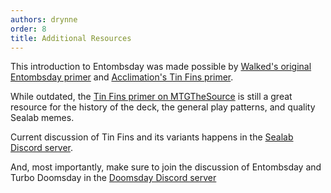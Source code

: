 ```yaml
---
authors: drynne
order: 8
title: Additional Resources
---
```


This introduction to Entombsday was made possible by [Walked's original Entombsday primer][primer:walked] and [Acclimation's Tin Fins primer][primer:acclimation].

While outdated, the [Tin Fins primer on MTGTheSource][primer:thesource] is still a great resource for the history of the deck, the general play patterns, and quality Sealab memes.

Current discussion of Tin Fins and its variants happens in the [Sealab Discord server][discord:sealab].

And, most importantly, make sure to join the discussion of Entombsday and Turbo Doomsday in the [Doomsday Discord server][discord:doomsday]

[primer:walked]: https://docs.google.com/document/d/1fJ7TimhdHG-2dwfwkie6jgDcZSl1eFD73QxBd_KQ86c

[primer:acclimation]: https://docs.google.com/document/d/1OVDfdg3ytFoK4jvBVchSDP_upLL8yS4BZSDL32vIkDQ

[primer:thesource]: https://www.mtgthesource.com/forums/showthread.php?24104-Deck-TinFins-3-Return-of-the-Onion-Burst

[discord:sealab]: https://discord.gg/m6z2eqp

[discord:doomsday]: https://discord.gg/vajvFXt
